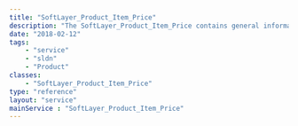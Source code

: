 ```yaml
---
title: "SoftLayer_Product_Item_Price"
description: "The SoftLayer_Product_Item_Price contains general information relating to a single SoftLayer product item price. You can find out what packages each price is in as well as which category under which this price is sold. All prices are returned in floating point values measured in US Dollars ($USD). "
date: "2018-02-12"
tags:
    - "service"
    - "sldn"
    - "Product"
classes:
    - "SoftLayer_Product_Item_Price"
type: "reference"
layout: "service"
mainService : "SoftLayer_Product_Item_Price"
---
```

